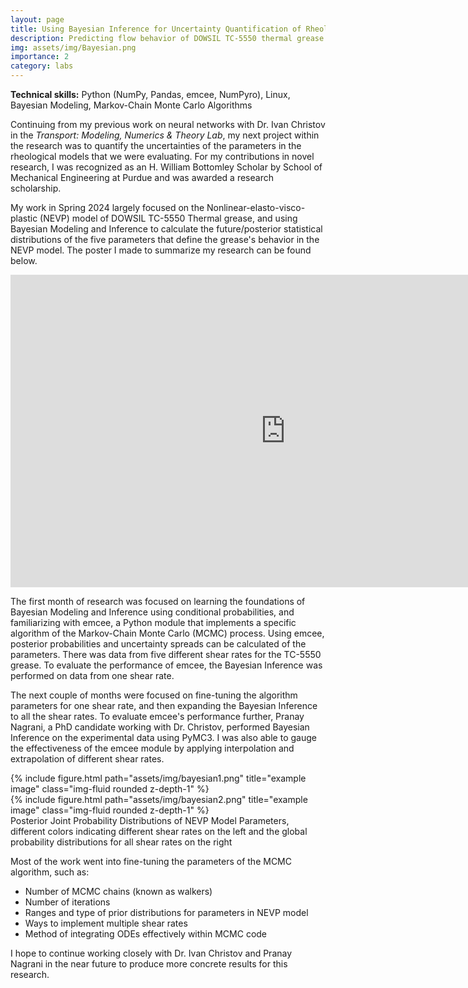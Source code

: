 ```yaml
---
layout: page
title: Using Bayesian Inference for Uncertainty Quantification of Rheology of Thermal Greases
description: Predicting flow behavior of DOWSIL TC-5550 thermal grease with Bayesian Inference models and quantifying parameter uncertainties
img: assets/img/Bayesian.png
importance: 2
category: labs
---
```

**Technical skills:** Python (NumPy, Pandas, emcee, NumPyro), Linux, Bayesian Modeling, Markov-Chain Monte Carlo Algorithms

Continuing from my previous work on neural networks with Dr. Ivan Christov in the _Transport: Modeling, Numerics & Theory Lab_, my next project within the research was to quantify the uncertainties of the parameters in the rheological models that we were evaluating. For my contributions in novel research, I was recognized as an H. William Bottomley Scholar by School of Mechanical Engineering at Purdue and was awarded a research scholarship. 

My work in Spring 2024 largely focused on the Nonlinear-elasto-visco-plastic (NEVP) model of DOWSIL TC-5550 Thermal grease, and using Bayesian Modeling and Inference to calculate the future/posterior statistical distributions of the five parameters that define the grease's behavior in the NEVP model. The poster I made to summarize my research can be found below.

<iframe src="https://docs.google.com/presentation/d/e/2PACX-1vSKxYAedQ53l0iczyFGmZuO-Tk4CxNYhwz8g9MQq6LwUKCehGFO9tgk-Nt_b3avrg/embed?start=false&loop=false&delayms=3000" frameborder="0" width="880" height="500" allowfullscreen="true" mozallowfullscreen="true" webkitallowfullscreen="true"></iframe>


The first month of research was focused on learning the foundations of Bayesian Modeling and Inference using conditional probabilities, and familiarizing with emcee, a Python module that implements a specific algorithm of the Markov-Chain Monte Carlo (MCMC) process. Using emcee, posterior probabilities and uncertainty spreads can be calculated of the parameters. There was data from five different shear rates for the TC-5550 grease. To evaluate the performance of emcee, the Bayesian Inference was performed on data from one shear rate. 

The next couple of months were focused on fine-tuning the algorithm parameters for one shear rate, and then expanding the Bayesian Inference to all the shear rates. To evaluate emcee's performance further, Pranay Nagrani, a PhD candidate working with Dr. Christov, performed Bayesian Inference on the experimental data using PyMC3. I was also able to gauge the effectiveness of the emcee module by applying interpolation and extrapolation of different shear rates. 

<div class="row justify-content-sm-center">
    <div class="col-sm-6 mt-3 mt-md-0">
        {% include figure.html path="assets/img/bayesian1.png" title="example image" class="img-fluid rounded z-depth-1" %}
    </div>
    <div class="col-sm-6 mt-3 mt-md-0">
        {% include figure.html path="assets/img/bayesian2.png" title="example image" class="img-fluid rounded z-depth-1" %}
    </div>
</div>
<div class="caption">
    Posterior Joint Probability Distributions of NEVP Model Parameters, different colors indicating different shear rates on the left and the global probability distributions for all shear rates on the right
</div>

Most of the work went into fine-tuning the parameters of the MCMC algorithm, such as:

* Number of MCMC chains (known as walkers)
* Number of iterations 
* Ranges and type of prior distributions for parameters in NEVP model
* Ways to implement multiple shear rates 
* Method of integrating ODEs effectively within MCMC code

I hope to continue working closely with Dr. Ivan Christov and Pranay Nagrani in the near future to produce more concrete results for this research. 